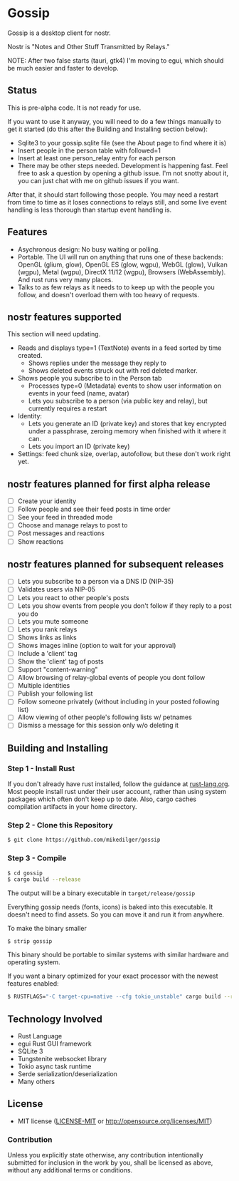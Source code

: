 # Gossip

Gossip is a desktop client for nostr.

Nostr is "Notes and Other Stuff Transmitted by Relays."

NOTE: After two false starts (tauri, gtk4) I'm moving to egui, which should be much easier
and faster to develop.

## Status

This is pre-alpha code. It is not ready for use.

If you want to use it anyway, you will need to do a few things manually to get it started (do this after the Building and Installing section below):

- Sqlite3 to your gossip.sqlite file (see the About page to find where it is)
- Insert people in the person table with followed=1
- Insert at least one person_relay entry for each person
- There may be other steps needed. Development is happening fast. Feel free to ask a question
  by opening a github issue. I'm not snotty about it, you can just chat with me on github
  issues if you want.

After that, it should start following those people. You may need a restart from time to
time as it loses connections to relays still, and some live event handling is less thorough
than startup event handling is.

## Features

- Asychronous design: No busy waiting or polling.
- Portable. The UI will run on anything that runs one of these backends: OpenGL (glium, glow), OpenGL ES (glow, wgpu), WebGL (glow), Vulkan (wgpu), Metal (wgpu), DirectX 11/12 (wgpu), Browsers (WebAssembly). And rust runs very many places.
- Talks to as few relays as it needs to to keep up with the people you follow, and doesn't overload them with too heavy of requests.

## nostr features supported

This section will need updating.
- Reads and displays type=1 (TextNote) events in a feed sorted by time created.
    - Shows replies under the message they reply to
    - Shows deleted events struck out with red deleted marker.
- Shows people you subscribe to in the Person tab
    - Processes type=0 (Metadata) events to show user information on events in your feed (name, avatar)
    - Lets you subscribe to a person (via public key and relay), but currently requires a restart
- Identity:
    - Lets you generate an ID (private key) and stores that key encrypted under a passphrase, zeroing memory when finished with it where it can.
    - Lets you import an ID (private key)
- Settings: feed chunk size, overlap, autofollow, but these don't work right yet.

## nostr features planned for first alpha release

- [ ] Create your identity
- [ ] Follow people and see their feed posts in time order
- [ ] See your feed in threaded mode
- [ ] Choose and manage relays to post to
- [ ] Post messages and reactions
- [ ] Show reactions

## nostr features planned for subsequent releases

- [ ] Lets you subscribe to a person via a DNS ID (NIP-35)
- [ ] Validates users via NIP-05
- [ ] Lets you react to other people's posts
- [ ] Lets you show events from people you don't follow if they reply to a post you do
- [ ] Lets you mute someone
- [ ] Lets you rank relays
- [ ] Shows links as links
- [ ] Shows images inline (option to wait for your approval)
- [ ] Include a 'client' tag
- [ ] Show the 'client' tag of posts
- [ ] Support "content-warning"
- [ ] Allow browsing of relay-global events of people you dont follow
- [ ] Multiple identities
- [ ] Publish your following list
- [ ] Follow someone privately (without including in your posted following list)
- [ ] Allow viewing of other people's following lists w/ petnames
- [ ] Dismiss a message for this session only w/o deleting it

## Building and Installing

### Step 1 - Install Rust

If you don't already have rust installed, follow the guidance at [rust-lang.org](https://www.rust-lang.org/). Most people install rust under their user account, rather than using system packages which often don't keep up to date. Also, cargo caches compilation artifacts in your home directory.

### Step 2 - Clone this Repository

````bash
$ git clone https://github.com/mikedilger/gossip
````

### Step 3 - Compile

````bash
$ cd gossip
$ cargo build --release
````

The output will be a binary executable in `target/release/gossip`

Everything gossip needs (fonts, icons) is baked into this executable. It doesn't need to find assets. So you can move it and run it from anywhere.

To make the binary smaller

````base
$ strip gossip
````

This binary should be portable to similar systems with similar hardware and operating system.

If you want a binary optimized for your exact processor with the newest features enabled:

````bash
$ RUSTFLAGS="-C target-cpu=native --cfg tokio_unstable" cargo build --release
````


## Technology Involved

- Rust Language
- egui Rust GUI framework
- SQLite 3
- Tungstenite websocket library
- Tokio async task runtime
- Serde serialization/deserialization
- Many others

## License

 * MIT license ([LICENSE-MIT](LICENSE-MIT) or http://opensource.org/licenses/MIT)

### Contribution

Unless you explicitly state otherwise, any contribution intentionally submitted
for inclusion in the work by you, shall be licensed as above, without any additional
terms or conditions.
